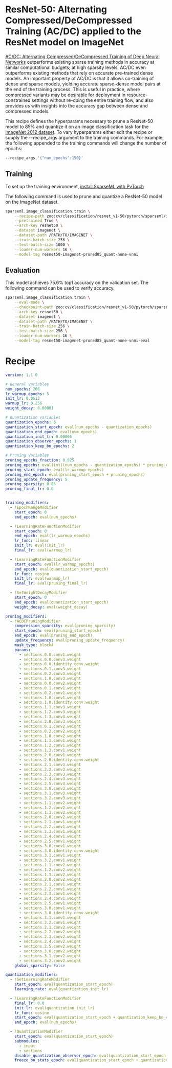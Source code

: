 # ResNet-50: Alternating Compressed/DeCompressed Training (AC/DC) applied to the ResNet model on ImageNet

[AC/DC: Alternating Compressed/DeCompressed Training of Deep Neural Networks](https://arxiv.org/abs/2106.12379) outperforms existing sparse training methods in accuracy at similar computational budgets; at high sparsity levels, AC/DC even outperforms existing methods that rely on accurate pre-trained dense models. An important property of AC/DC is that it allows co-training of dense and sparse models, yielding accurate sparse-dense model pairs at the end of the training process. This is useful in practice, where compressed variants may be desirable for deployment in resource-constrained settings without re-doing the entire training flow, and also provides us with insights into the accuracy gap between dense and compressed models.

This recipe defines the hyperparams necessary to prune a ResNet-50 model to 85% and quantize it on an image classification task for the [ImageNet 2012 dataset](https://image-net.org/challenges/LSVRC/2012/).
To vary hyperparams either edit the recipe or supply the --recipe_args argument to the training commands.
For example, the following appended to the training commands will change the number of epochs:
```bash
--recipe_args '{"num_epochs":150}'
```

## Training

To set up the training environment, [install SparseML with PyTorch](https://github.com/neuralmagic/sparseml#installation)

The following command is used to prune and quantize a ResNet-50 model on the ImageNet dataset.

```bash
sparseml.image_classification.train \
    --recipe-path zoo:cv/classification/resnet_v1-50/pytorch/sparseml/imagenet/pruned85_quant-none-vnni?recipe_type=original \
    --pretrained True \
    --arch-key resnet50 \
    --dataset imagenet \
    --dataset-path /PATH/TO/IMAGENET \
    --train-batch-size 256 \
    --test-batch-size 1000 \
    --loader-num-workers 16 \
    --model-tag resnet50-imagenet-pruned85_quant-none-vnni
```

## Evaluation

This model achieves 75.6% top1 accuracy on the validation set. The following command can be used to verify accuracy.

```bash
sparseml.image_classification.train \
    --eval-mode \
    --checkpoint-path zoo:cv/classification/resnet_v1-50/pytorch/sparseml/imagenet/pruned85_quant-none-vnni \
    --arch-key resnet50 \
    --dataset imagenet \
    --dataset-path /PATH/TO/IMAGENET \
    --train-batch-size 256 \
    --test-batch-size 256 \
    --loader-num-workers 16 \
    --model-tag resnet50-imagenet-pruned85_quant-none-vnni-eval
```

# Recipe

```yaml
version: 1.1.0

# General Variables
num_epochs: 206
lr_warmup_epochs: 5
init_lr: 0.0512
warmup_lr: 0.256
weight_decay: 0.00001

# Quantization variables
quantization_epochs: 6
quantization_start_epoch: eval(num_epochs - quantization_epochs)
quantization_end_epoch: eval(num_epochs)
quantization_init_lr: 0.00005
quantization_observer_epochs: 1
quantization_keep_bn_epochs: 2

# Pruning Variables
pruning_epochs_fraction: 0.925
pruning_epochs: eval(int((num_epochs - quantization_epochs) * pruning_epochs_fraction))
pruning_start_epoch: eval(lr_warmup_epochs)
pruning_end_epoch: eval(pruning_start_epoch + pruning_epochs)
pruning_update_frequency: 5
pruning_sparsity: 0.85
pruning_final_lr: 0.0


training_modifiers:
  - !EpochRangeModifier
    start_epoch: 0
    end_epoch: eval(num_epochs)

  - !LearningRateFunctionModifier
    start_epoch: 0
    end_epoch: eval(lr_warmup_epochs)
    lr_func: linear
    init_lr: eval(init_lr)
    final_lr: eval(warmup_lr)

  - !LearningRateFunctionModifier
    start_epoch: eval(lr_warmup_epochs)
    end_epoch: eval(quantization_start_epoch)
    lr_func: cosine
    init_lr: eval(warmup_lr)
    final_lr: eval(pruning_final_lr)

  - !SetWeightDecayModifier
    start_epoch: 0
    end_epoch: eval(quantization_start_epoch)
    weight_decay: eval(weight_decay)

pruning_modifiers:
  - !ACDCPruningModifier
    compression_sparsity: eval(pruning_sparsity)
    start_epoch: eval(pruning_start_epoch)
    end_epoch: eval(pruning_end_epoch)
    update_frequency: eval(pruning_update_frequency)
    mask_type: block4
    params: 
      - sections.0.0.conv1.weight
      - sections.0.0.conv3.weight
      - sections.0.0.identity.conv.weight
      - sections.0.1.conv3.weight
      - sections.0.2.conv3.weight
      - sections.1.0.conv3.weight
      - sections.0.0.conv2.weight
      - sections.0.1.conv1.weight
      - sections.0.2.conv1.weight
      - sections.1.0.conv1.weight
      - sections.1.0.identity.conv.weight
      - sections.1.1.conv3.weight
      - sections.1.2.conv3.weight
      - sections.1.3.conv3.weight
      - sections.2.0.conv3.weight
      - sections.0.1.conv2.weight
      - sections.0.2.conv2.weight
      - sections.1.0.conv2.weight
      - sections.1.1.conv1.weight
      - sections.1.2.conv1.weight
      - sections.1.3.conv1.weight
      - sections.2.0.conv1.weight
      - sections.2.0.identity.conv.weight
      - sections.2.1.conv3.weight
      - sections.2.2.conv3.weight
      - sections.2.3.conv3.weight
      - sections.2.4.conv3.weight
      - sections.2.5.conv3.weight
      - sections.3.0.conv3.weight
      - sections.3.1.conv3.weight
      - sections.3.2.conv3.weight
      - sections.1.1.conv2.weight
      - sections.1.2.conv2.weight
      - sections.1.3.conv2.weight
      - sections.2.0.conv2.weight
      - sections.2.1.conv1.weight
      - sections.2.2.conv1.weight
      - sections.2.3.conv1.weight
      - sections.2.4.conv1.weight
      - sections.2.5.conv1.weight
      - sections.3.0.conv1.weight
      - sections.3.0.identity.conv.weight
      - sections.3.1.conv1.weight
      - sections.3.2.conv1.weight
      - sections.1.1.conv2.weight
      - sections.1.2.conv2.weight
      - sections.1.3.conv2.weight
      - sections.2.0.conv2.weight
      - sections.2.1.conv1.weight
      - sections.2.2.conv1.weight
      - sections.2.3.conv1.weight
      - sections.2.4.conv1.weight
      - sections.2.5.conv1.weight
      - sections.3.0.conv1.weight
      - sections.3.0.identity.conv.weight
      - sections.3.1.conv1.weight
      - sections.3.2.conv1.weight
      - sections.2.1.conv2.weight
      - sections.2.2.conv2.weight
      - sections.2.3.conv2.weight
      - sections.2.4.conv2.weight
      - sections.2.5.conv2.weight
      - sections.3.0.conv2.weight
      - sections.3.1.conv2.weight
      - sections.3.2.conv2.weight
    global_sparsity: False

quantization_modifiers:
  - !SetLearningRateModifier
    start_epoch: eval(quantization_start_epoch)
    learning_rate: eval(quantization_init_lr)

  - !LearningRateFunctionModifier
    final_lr: 0.0
    init_lr: eval(quantization_init_lr)
    lr_func: cosine
    start_epoch: eval(quantization_start_epoch + quantization_keep_bn_epochs)
    end_epoch: eval(num_epochs)

  - !QuantizationModifier
    start_epoch: eval(quantization_start_epoch)
    submodules:
      - input
      - sections
    disable_quantization_observer_epoch: eval(quantization_start_epoch + quantization_observer_epochs)
    freeze_bn_stats_epoch: eval(quantization_start_epoch + quantization_keep_bn_epochs)
```